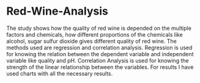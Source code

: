 # Red-Wine-Analysis
The study shows how the quality of red wine is depended on the multiple factors and chemicals, how different proportions of the chemicals like alcohol, sugar sulfur dioxide gives different quality of red wine.
The methods used are regression and correlation analysis.
Regression is used for knowing the relation between the dependent variable and independent variable like quality and pH.
Correlation Analysis is used for knowing the strength of the linear relationship between the variables.
For results I have used charts with all the necessary results.
